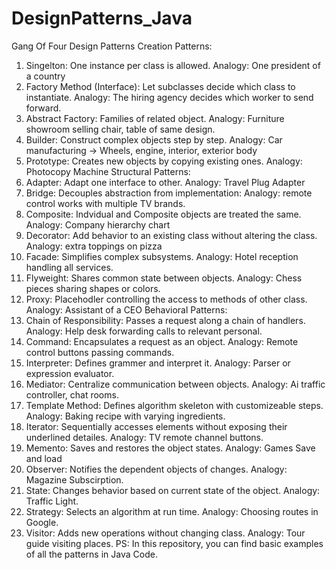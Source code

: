 # DesignPatterns_Java
Gang Of Four Design Patterns
Creation Patterns:
1) Singelton: One instance per class is allowed. Analogy: One president of a country
2) Factory Method (Interface): Let subclasses decide which class to instantiate. Analogy: The hiring agency decides which worker to send forward.
3) Abstract Factory: Families of related object. Analogy: Furniture showroom selling chair, table of same design.
4) Builder: Construct complex objects step by step. Analogy: Car manufacturing -> Wheels, engine, interior, exterior body
5) Prototype: Creates new objects by copying existing ones. Analogy: Photocopy Machine
Structural Patterns:
1) Adapter: Adapt one interface to other. Analogy: Travel Plug Adapter
2) Bridge: Decouples abstraction from implementation: Analogy: remote control works with multiple TV brands.
3) Composite: Indvidual and Composite objects are treated the same. Analogy: Company hierarchy chart
4) Decorator: Add behavior to an existing class without altering the class. Analogy: extra toppings on pizza
5) Facade: Simplifies complex subsystems. Analogy: Hotel reception handling all services.
6) Flyweight: Shares common state between objects. Analogy: Chess pieces sharing shapes or colors.
7) Proxy: Placehodler controlling the access to methods of other class. Analogy: Assistant of a CEO
Behavioral Patterns:
1) Chain of Responsibility: Passes a request along a chain of handlers. Analogy: Help desk forwarding calls to relevant personal.
2) Command: Encapsulates a request as an object. Analogy: Remote control buttons passing commands. 
3) Interpreter: Defines grammer and interpret it. Analogy: Parser or expression evaluator.
4) Mediator: Centralize communication between objects. Analogy: Ai traffic controller, chat rooms.
5) Template Method: Defines algorithm skeleton with customizeable steps. Analogy: Baking recipe with varying ingredients.
6) Iterator: Sequentially accesses elements without exposing their underlined detailes. Analogy: TV remote channel buttons.
7) Memento: Saves and restores the object states. Analogy: Games Save and load
8) Observer: Notifies the dependent objects of changes. Analogy: Magazine Subscirption.
9) State: Changes behavior based on current state of the object. Analogy: Traffic Light.
10) Strategy: Selects an algorithm at run time. Analogy: Choosing routes in Google.
11) Visitor: Adds new operations without changing class. Analogy: Tour guide visiting places.
PS: In this repository, you can find basic examples of all the patterns in Java Code.
